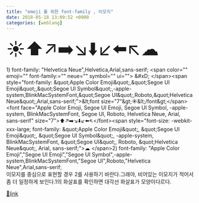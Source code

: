 ```yaml
---
title: "emoji 를 위한 font-family , 이모지"
date: 2018-05-18 13:09:52 +0900
categories: [weblang]
---
```


<font size="7" style="">☀⬆️↗️➡️↘️⬇️↙️⬅️↖️☁   
</font>1) font-family: "Helvetica Neue",Helvetica,Arial,sans-serif; &lt;span color="" emoji="" font-family:="" neue="" symbol="" ui=""&gt;  &amp;#xD;
&lt;/span&gt;&lt;span style="font-family: &amp;quot;Apple Color Emoji&amp;quot;,&amp;quot;Segoe UI Emoji&amp;quot;,&amp;quot;Segoe UI Symbol&amp;quot;,-apple-system,BlinkMacSystemFont,&amp;quot;Segoe UI&amp;quot;,Roboto,&amp;quot;Helvetica Neue&amp;quot;,Arial,sans-serif;"&gt;&amp;lt;font size="7"&amp;gt;☀&amp;lt;/font&amp;gt;&lt;/span&gt;&lt;font face="Apple Color Emoji, Segoe UI Emoji, Segoe UI Symbol, -apple-system, BlinkMacSystemFont, Segoe UI, Roboto, Helvetica Neue, Arial, sans-serif" size="7"&gt;⬆️↗️➡️↘️⬇️↙️⬅️↖️&lt;/font&gt;&lt;span style="font-size: -webkit-xxx-large; font-family: &amp;quot;Apple Color Emoji&amp;quot;, &amp;quot;Segoe UI Emoji&amp;quot;, &amp;quot;Segoe UI Symbol&amp;quot;, -apple-system, BlinkMacSystemFont, &amp;quot;Segoe UI&amp;quot;, Roboto, &amp;quot;Helvetica Neue&amp;quot;, Arial, sans-serif;"&gt;☁ &lt;/span&gt;2) font-family: "Apple Color Emoji","Segoe UI Emoji","Segoe UI Symbol",-apple-system,BlinkMacSystemFont,"Segoe UI",Roboto,"Helvetica Neue",Arial,sans-serif;  
이모지를 중심으로 표현할 경우 2를 사용하기 바란다.그래야, 비어있는 이모지가 적어서 좀 더 일정하게 보인다.1의 화살표를 확인하면 대각선 화살표가 모양이다르다.  
  



[🔗link](http://www.mins01.com/mh/tech/read/1163)
